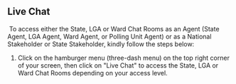 ## Live Chat

​
To access either the State, LGA or Ward Chat Rooms as an Agent (State Agent, LGA Agent, Ward Agent, or Polling Unit Agent) or as a National Stakeholder or State Stakeholder, kindly follow the steps below:
​

1. Click on the hamburger menu (three-dash menu) on the top right corner of your screen, then click on "Live Chat" to access the State, LGA or Ward Chat Rooms depending on your access level.
